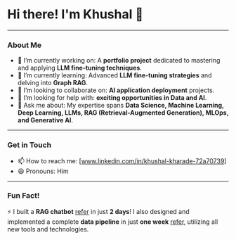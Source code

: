 # Hi there! I'm Khushal 👋

---

### About Me

- 🔭 I’m currently working on: A **portfolio project** dedicated to mastering and applying **LLM fine-tuning techniques**.
- 🌱 I’m currently learning: Advanced **LLM fine-tuning strategies** and delving into **Graph RAG**.
- 👯 I’m looking to collaborate on: **AI application deployment** projects.
- 🤔 I’m looking for help with: **exciting opportunities in Data and AI**.
- 💬 Ask me about: My expertise spans **Data Science, Machine Learning, Deep Learning, LLMs, RAG (Retrieval-Augmented Generation), MLOps, and Generative AI**.

---

### Get in Touch

- 📫 How to reach me: [www.linkedin.com/in/khushal-kharade-72a70739]
- 😄 Pronouns: Him

---

### Fun Fact!

⚡ I built a **RAG chatbot** [refer](https://github.com/khushal2911/rta-lmv-chatbot) in just **2 days**! I also designed and implemented a complete **data pipeline** in just **one week** [refer](https://github.com/khushal2911/GD-ETL-Flow-Batch_Data_Pipeline), utilizing all new tools and technologies.
